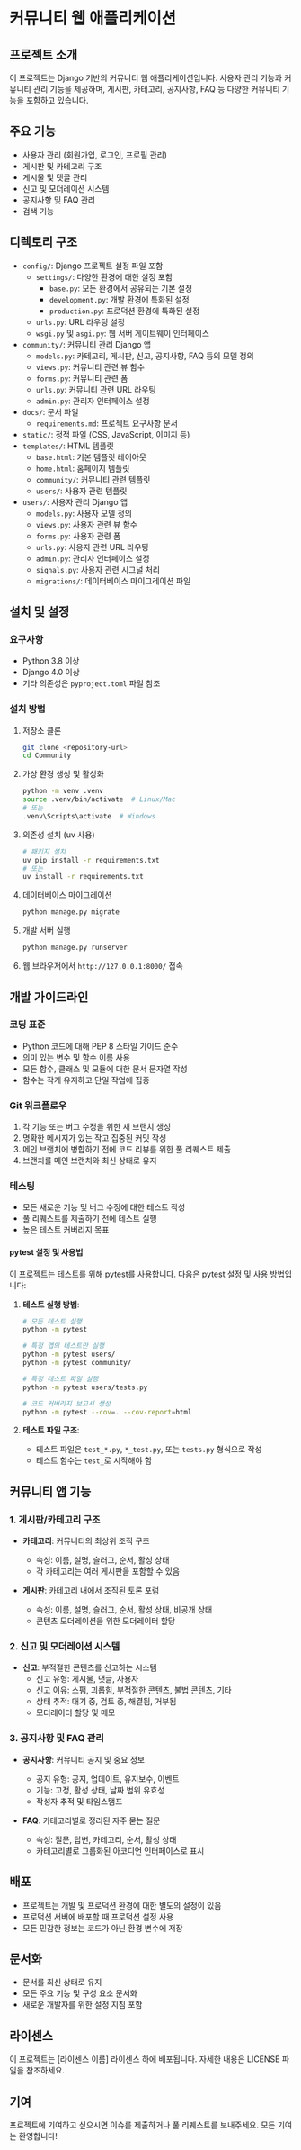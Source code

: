 # 커뮤니티 웹 애플리케이션

## 프로젝트 소개
이 프로젝트는 Django 기반의 커뮤니티 웹 애플리케이션입니다. 사용자 관리 기능과 커뮤니티 관리 기능을 제공하며, 게시판, 카테고리, 공지사항, FAQ 등 다양한 커뮤니티 기능을 포함하고 있습니다.

## 주요 기능
- 사용자 관리 (회원가입, 로그인, 프로필 관리)
- 게시판 및 카테고리 구조
- 게시물 및 댓글 관리
- 신고 및 모더레이션 시스템
- 공지사항 및 FAQ 관리
- 검색 기능

## 디렉토리 구조
- `config/`: Django 프로젝트 설정 파일 포함
  - `settings/`: 다양한 환경에 대한 설정 포함
    - `base.py`: 모든 환경에서 공유되는 기본 설정
    - `development.py`: 개발 환경에 특화된 설정
    - `production.py`: 프로덕션 환경에 특화된 설정
  - `urls.py`: URL 라우팅 설정
  - `wsgi.py` 및 `asgi.py`: 웹 서버 게이트웨이 인터페이스
- `community/`: 커뮤니티 관리 Django 앱
  - `models.py`: 카테고리, 게시판, 신고, 공지사항, FAQ 등의 모델 정의
  - `views.py`: 커뮤니티 관련 뷰 함수
  - `forms.py`: 커뮤니티 관련 폼
  - `urls.py`: 커뮤니티 관련 URL 라우팅
  - `admin.py`: 관리자 인터페이스 설정
- `docs/`: 문서 파일
  - `requirements.md`: 프로젝트 요구사항 문서
- `static/`: 정적 파일 (CSS, JavaScript, 이미지 등)
- `templates/`: HTML 템플릿
  - `base.html`: 기본 템플릿 레이아웃
  - `home.html`: 홈페이지 템플릿
  - `community/`: 커뮤니티 관련 템플릿
  - `users/`: 사용자 관련 템플릿
- `users/`: 사용자 관리 Django 앱
  - `models.py`: 사용자 모델 정의
  - `views.py`: 사용자 관련 뷰 함수
  - `forms.py`: 사용자 관련 폼
  - `urls.py`: 사용자 관련 URL 라우팅
  - `admin.py`: 관리자 인터페이스 설정
  - `signals.py`: 사용자 관련 시그널 처리
  - `migrations/`: 데이터베이스 마이그레이션 파일

## 설치 및 설정

### 요구사항
- Python 3.8 이상
- Django 4.0 이상
- 기타 의존성은 `pyproject.toml` 파일 참조

### 설치 방법
1. 저장소 클론
   ```bash
   git clone <repository-url>
   cd Community
   ```

2. 가상 환경 생성 및 활성화
   ```bash
   python -m venv .venv
   source .venv/bin/activate  # Linux/Mac
   # 또는
   .venv\Scripts\activate  # Windows
   ```

3. 의존성 설치 (uv 사용)
   ```bash
   # 패키지 설치
   uv pip install -r requirements.txt
   # 또는
   uv install -r requirements.txt
   ```

4. 데이터베이스 마이그레이션
   ```bash
   python manage.py migrate
   ```

5. 개발 서버 실행
   ```bash
   python manage.py runserver
   ```

6. 웹 브라우저에서 `http://127.0.0.1:8000/` 접속

## 개발 가이드라인

### 코딩 표준
- Python 코드에 대해 PEP 8 스타일 가이드 준수
- 의미 있는 변수 및 함수 이름 사용
- 모든 함수, 클래스 및 모듈에 대한 문서 문자열 작성
- 함수는 작게 유지하고 단일 작업에 집중

### Git 워크플로우
1. 각 기능 또는 버그 수정을 위한 새 브랜치 생성
2. 명확한 메시지가 있는 작고 집중된 커밋 작성
3. 메인 브랜치에 병합하기 전에 코드 리뷰를 위한 풀 리퀘스트 제출
4. 브랜치를 메인 브랜치와 최신 상태로 유지

### 테스팅
- 모든 새로운 기능 및 버그 수정에 대한 테스트 작성
- 풀 리퀘스트를 제출하기 전에 테스트 실행
- 높은 테스트 커버리지 목표

#### pytest 설정 및 사용법
이 프로젝트는 테스트를 위해 pytest를 사용합니다. 다음은 pytest 설정 및 사용 방법입니다:

1. **테스트 실행 방법**:
   ```bash
   # 모든 테스트 실행
   python -m pytest

   # 특정 앱의 테스트만 실행
   python -m pytest users/
   python -m pytest community/

   # 특정 테스트 파일 실행
   python -m pytest users/tests.py

   # 코드 커버리지 보고서 생성
   python -m pytest --cov=. --cov-report=html
   ```

2. **테스트 파일 구조**:
   - 테스트 파일은 `test_*.py`, `*_test.py`, 또는 `tests.py` 형식으로 작성
   - 테스트 함수는 `test_`로 시작해야 함

## 커뮤니티 앱 기능

### 1. 게시판/카테고리 구조

- **카테고리**: 커뮤니티의 최상위 조직 구조
  - 속성: 이름, 설명, 슬러그, 순서, 활성 상태
  - 각 카테고리는 여러 게시판을 포함할 수 있음

- **게시판**: 카테고리 내에서 조직된 토론 포럼
  - 속성: 이름, 설명, 슬러그, 순서, 활성 상태, 비공개 상태
  - 콘텐츠 모더레이션을 위한 모더레이터 할당

### 2. 신고 및 모더레이션 시스템

- **신고**: 부적절한 콘텐츠를 신고하는 시스템
  - 신고 유형: 게시물, 댓글, 사용자
  - 신고 이유: 스팸, 괴롭힘, 부적절한 콘텐츠, 불법 콘텐츠, 기타
  - 상태 추적: 대기 중, 검토 중, 해결됨, 거부됨
  - 모더레이터 할당 및 메모

### 3. 공지사항 및 FAQ 관리

- **공지사항**: 커뮤니티 공지 및 중요 정보
  - 공지 유형: 공지, 업데이트, 유지보수, 이벤트
  - 기능: 고정, 활성 상태, 날짜 범위 유효성
  - 작성자 추적 및 타임스탬프

- **FAQ**: 카테고리별로 정리된 자주 묻는 질문
  - 속성: 질문, 답변, 카테고리, 순서, 활성 상태
  - 카테고리별로 그룹화된 아코디언 인터페이스로 표시

## 배포
- 프로젝트는 개발 및 프로덕션 환경에 대한 별도의 설정이 있음
- 프로덕션 서버에 배포할 때 프로덕션 설정 사용
- 모든 민감한 정보는 코드가 아닌 환경 변수에 저장

## 문서화
- 문서를 최신 상태로 유지
- 모든 주요 기능 및 구성 요소 문서화
- 새로운 개발자를 위한 설정 지침 포함

## 라이센스
이 프로젝트는 [라이센스 이름] 라이센스 하에 배포됩니다. 자세한 내용은 LICENSE 파일을 참조하세요.

## 기여
프로젝트에 기여하고 싶으시면 이슈를 제출하거나 풀 리퀘스트를 보내주세요. 모든 기여는 환영합니다!